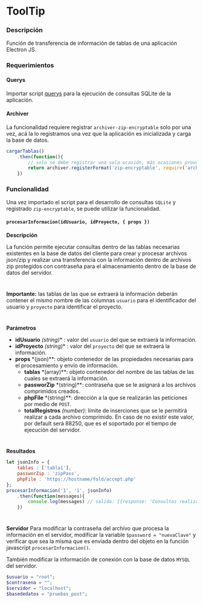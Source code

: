# ToolTip

### Descripción
Función de transferencia de información de tablas de una aplicación Electron JS.

### Requerimientos

#### Querys
Importar script [querys](https://github.com/angeljsus/querys) para la ejecución de consultas SQLite de la aplicación.

#### Archiver
La funcionalidad requiere registrar `archiver-zip-encryptable` solo por una vez, acá la lo registramos una vez que la aplicación es inicializada y carga la base de datos.

```javascript
cargarTablas()
	.then(function(){
		// solo se debe registrar una sola ocasión, más ocasiones provocará error. Es para encriptar el zip
		return archiver.registerFormat('zip-encryptable', require('archiver-zip-encryptable'));
	})
```

### Funcionalidad
Una vez importado el script para el desarrollo de consultas `SQLite` y registrado `zip-encryptable`, se puede utilizar la funcionalidad.
#### `procesarInformacion(idUsuario, idProyecto, { props })`
**Descripción**

La función permite ejecutar consultas dentro de las tablas necesarias existentes en la base de datos del cliente para crear y procesar archivos json/zip y realizar una transferencia con la información dentro de archivos zip protegidos con contraseña para el almacenamiento dentro de la base de datos del servidor.
#
**Importante:** las tablas de las que se extraerá la información deberán contener el mismo nombre de las columnas `usuario` para el identificador del usuario y `proyecto` para identificar el proyecto.  
#
**Parámetros**
- **idUsuario** *(string)** : valor del `usuario` del que se extraerá la información.
- **idProyecto** *(string)** : valor del `proyecto` del que se extraerá la información.
- **props** *(json)**: objeto contenedor de las propiedades necesarias para el procesamiento y envío de información.
    - **tablas** *(array)**: objeto contenedor del nombre de las tablas de las cuales se extraerá la información.
    - **passworZip** *(string)**: contraseña que se le asignará a los archivos comprimidos creados.
    - **phpFile** *(string)**: dirección a la que se realizarán las peticiones por medio de `POST`.
    - **totalRegistros** *(number)*: límite de inserciones que se le permitirá realizar a cada archivo comprimido. En caso de no existir este valor, por default será 88250, que es el soportado por el tiempo de ejecución del servidor.
#
**Resultados**
```javascript
let jsonInfo = {
    tablas : ['tabla1'],
    passworZip : 'zipPass',
    phpFile : 'https://hostname/fold/accept.php'
};
procesarInformacion('1', '1', jsonInfo)
	.then(function(messages){
		console.log(messages) // salida: [{response: 'Consultas realizada con éxito. 1000 filas insertadas. Tabla: tabla1.\n'}]
	})
```
#
**Servidor**
Para modificar la contraseña del archivo que procesa la información en el servidor, modificar la variable `$password = "nuevaClave"` y verificar que sea la misma que es enviada dentro del objeto en la función javascript `procesarInformacion()`.

También modificar la información de conexión con la base de datos `MYSQL` del servidor.
```php
$usuario = "root";
$contrasena = "";
$servidor = "localhost";
$basededatos = "pruebas_post";
```
